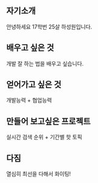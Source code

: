 ## 자기소개
   안녕하세요
   17학번 25살 하성원입니다.
## 배우고 싶은 것
   개발 잘 하는 법을 배우고 싶습니다.
## 얻어가고 싶은 것
   개발능력 + 협업능력
## 만들어 보고싶은 프로젝트
   실시간 검색 순위 + 기간별 핫 토픽
## 다짐
   열심히 최선을 다해서 화이팅!
